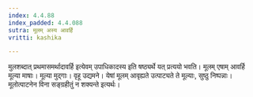 ```yaml
---
index: 4.4.88
index_padded: 4.4.088
sutra: मूलम् अस्य आवर्हि
vritti: kashika

---
```

मुलशब्दात् प्रथमासमर्थादावर्हि इत्येवम् उपाधिकादस्य इति षष्ठ्यर्थे यत् प्रत्ययो भवति। मूलम् एषाम् आवर्हि मूल्या माषाः। मूल्या मुद्गाः। वृहू उद्यमने। येषां मूलम् आवृह्यते उत्पाट्यते ते मूल्याः, सुष्ठु निष्पन्नाः। मूलोत्पाटनेन विना सङ्ग्रहीतुं न शक्यन्ते इत्यर्थः।